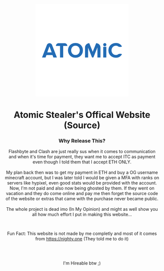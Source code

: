 <div align="center">
  <img src="https://github.com/atomic-stealer/Assets/raw/main/Atomic_Logo.png?raw=true" width="300" height="300">

# Atomic Stealer's Offical Website (Source)

### Why Release This?
Flashbyte and Clash are just really sus when it comes to communication and when it's time for payment, they want me to accept ITC as payment even though I told them that I accept ETH ONLY.<br>
<br>My plan back then was to get my payment in ETH and buy a OG username minecraft account, but I was later told I would be given a MFA with ranks on servers like hypixel, even good stats would be provided with the account. Now, I'm not paid and also now being ghosted by them. If they went on vacation and they do come online and pay me then forget the source code of the website or extras that came with the purchase never became public.<br> <br> The whole project is dead imo (In My Opinion) and might as well show you all how much effort I put in making this website...
  
 <br>
  
  Fun Fact: This website is not made by me completly and most of it comes from https://nighty.one (They told me to do it)<br><br>
  
  <br>
  
  I'm Hireable btw ;)
<div>
